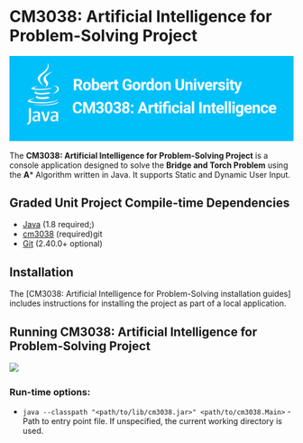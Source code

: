 # CM3038: Artificial Intelligence for Problem-Solving Project

![](docs/fa3246798482f022d533d209a088fc09.png)

The **CM3038: Artificial Intelligence for Problem-Solving Project** is a console application designed to solve the **Bridge
and Torch Problem** using the **A*** Algorithm written in Java.
It supports Static and Dynamic User Input.

## Graded Unit Project Compile-time Dependencies

* [Java](http://www.java.com) (1.8 required;)
* [cm3038](lib/cm3038-coursework/cm3038.jar) (required)git
* [Git](https://git-scm.com) (2.40.0+ optional)

## Installation

The [CM3038: Artificial Intelligence for Problem-Solving installation guides] includes instructions for installing the project as part of a local application.

## Running CM3038: Artificial Intelligence for Problem-Solving Project

![](docs/d03969f38ddd6bf61a0361ee5f8d834d.gif)

### Run-time options:

* `java --classpath "<path/to/lib/cm3038.jar>" <path/to/cm3038.Main>` - Path to entry point file. If unspecified, the current working directory is used.
